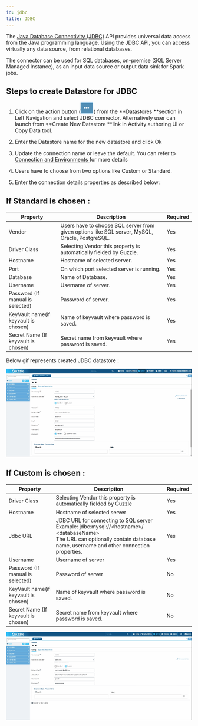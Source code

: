 ```yaml
---
id: jdbc
title: JDBC
---
```


The [Java Database Connectivity (JDBC)](https://docs.oracle.com/javase/tutorial/jdbc/basics/index.html) API provides universal data access from the Java programming language. Using the JDBC API, you can access virtually any data source, from relational databases.

The connector can be used for SQL databases, on-premise (SQL Server Managed Instance), as an input data source or output data sink for Spark jobs.

## Steps to create Datastore for JDBC

1. Click on the action button (![image alt text](/img/docs/how-to-guides/datastores/server_file_system_0.png)) from the **Datastores **section in Left Navigation and select JDBC connector. Alternatively user can launch from **Create New Datastore **link in Activity authoring UI or Copy Data tool.

2. Enter the Datastore name for the new datastore and click Ok

3. Update the connection name or leave the default. You can refer to [Connection and Environments ](../connection_and_environment/connection_and_environment) for more details

4. Users have to choose from two options like Custom or Standard.

5. Enter the connection details properties as described below:

## If Standard is chosen : 
|Property|Description|Required|
|--- |--- |--- |
|Vendor|Users have to choose SQL server from given options like SQL server, MySQL, Oracle, PostgreSQL.|Yes|
|Driver Class|Selecting Vendor this property is automatically fielded by Guzzle.|Yes|
|Hostname|Hostname of selected server.|Yes|
|Port|On which port selected server is running.|Yes|
|Database|Name of Database.|Yes|
|Username|Username of server.|Yes|
|Password (If manual is selected)|Password of server.|Yes|
|KeyVault name(if keyvault is chosen)|Name of keyvault where password is saved.|Yes|
|Secret Name (If keyvault is chosen)|Secret name from keyvault where password is saved.|Yes|


 Below gif represents created JDBC datastore :

<!-- ![image alt text](/img/docs/how-to-guides/datastores/jdbc_1.gif) -->

<a href="/img/docs/how-to-guides/datastores/jdbc_1.gif" target="_self" >
    <img width="825" src="/img/docs/how-to-guides/datastores/jdbc_1.gif" />
</a>

## If Custom is chosen :

|Property|Description|Required|
|--- |--- |--- |
|Driver Class|Selecting Vendor this property is automatically fielded by Guzzle|Yes|
|Hostname|Hostname of selected server|Yes|
|Jdbc URL|JDBC URL for connecting to SQL server<br /> Example: jdbc:mysql://&lt;hostname&gt;/ &lt;databaseName&gt;<br /> The URL can optionally contain database name, username and other connection properties.|Yes|
|Username|Username of server|Yes|
|Password (If manual is selected)|Password of server|No|
|KeyVault name(if keyvault is chosen)|Name of keyvault where password is saved.|No|
|Secret Name (If keyvault is chosen)|Secret name from keyvault where password is saved.|No|



<!-- ![image alt text](/img/docs/how-to-guides/datastores/jdbc_2.gif) -->

<a href="/img/docs/how-to-guides/datastores/jdbc_2.gif" target="_self" >
    <img width="825" src="/img/docs/how-to-guides/datastores/jdbc_2.gif" />
</a>